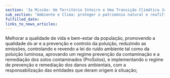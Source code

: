 ```yaml
---
section: '3a Missão: Um Território Inteiro e Uma Transição Climática Justa'
sub_section: "Ambiente e Clima: proteger o património natural e reafifirmar a liderança na redução de emissões"
fulfilled_date:
links_to_news_articles:
---
```


Melhorar a qualidade de vida e bem-estar da população, promovendo a qualidade do ar e a prevenção e controlo da poluição, reduzindo as emissões, controlando e revendo a lei do ruído ambiente tal como da poluição luminosa, aprovando um regime prevenção da contaminação e a remediação dos solos contaminados (ProSolos), e implementando o regime de prevenção e remediação dos danos ambientais, com a responsabilização das entidades que deram origem à situação;
